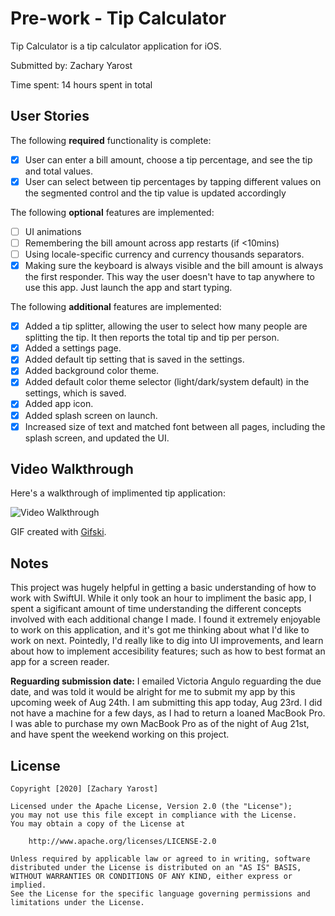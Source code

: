 # Pre-work - Tip Calculator

Tip Calculator is a tip calculator application for iOS.

Submitted by: Zachary Yarost

Time spent: 14 hours spent in total

## User Stories

The following **required** functionality is complete:

* [x] User can enter a bill amount, choose a tip percentage, and see the tip and total values.
* [x] User can select between tip percentages by tapping different values on the segmented control and the tip value is updated accordingly

The following **optional** features are implemented:

* [ ] UI animations
* [ ] Remembering the bill amount across app restarts (if <10mins)
* [ ] Using locale-specific currency and currency thousands separators.
* [x] Making sure the keyboard is always visible and the bill amount is always the first responder. This way the user doesn't have to tap anywhere to use this app. Just launch the app and start typing.

The following **additional** features are implemented:

- [x] Added a tip splitter, allowing the user to select how many people are splitting the tip. It then reports the total tip and tip per person.
- [x] Added a settings page.
- [x] Added default tip setting that is saved in the settings.
- [x] Added background color theme.
- [x] Added default color theme selector (light/dark/system default) in the settings, which is saved.
- [x] Added app icon.
- [x] Added splash screen on launch.
- [x] Increased size of text and matched font between all pages, including the splash screen, and updated the UI.

## Video Walkthrough

Here's a walkthrough of implimented tip application:

<img src='https://imgur.com/a/7RsPeqg' title='Video Walkthrough' width='' alt='Video Walkthrough' />

GIF created with [Gifski](https://apps.apple.com/us/app/gifski/id1351639930?mt=12).

## Notes

This project was hugely helpful in getting a basic understanding of how to work with SwiftUI. While it only took an hour to impliment the basic app, I spent a sigificant amount of time understanding the different concepts involved with each additional change I made. I found it extremely enjoyable to work on this application, and it's got me thinking about what I'd like to work on next. Pointedly, I'd really like to dig into UI improvements, and learn about how to implement accesibility features; such as how to best format an app for a screen reader. 

**Reguarding submission date:** I emailed Victoria Angulo reguarding the due date, and was told it would be alright for me to submit my app by this upcoming week of Aug 24th. I am submitting this app today, Aug 23rd. I did not have a machine for a few days, as I had to return a loaned MacBook Pro. I was able to purchase my own MacBook Pro as of the night of Aug 21st, and have spent the weekend working on this project.

## License

    Copyright [2020] [Zachary Yarost]

    Licensed under the Apache License, Version 2.0 (the "License");
    you may not use this file except in compliance with the License.
    You may obtain a copy of the License at

        http://www.apache.org/licenses/LICENSE-2.0

    Unless required by applicable law or agreed to in writing, software
    distributed under the License is distributed on an "AS IS" BASIS,
    WITHOUT WARRANTIES OR CONDITIONS OF ANY KIND, either express or implied.
    See the License for the specific language governing permissions and
    limitations under the License.
